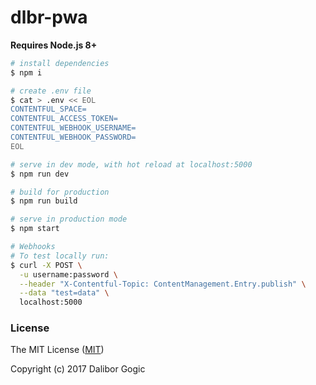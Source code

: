 # dlbr-pwa

**Requires Node.js 8+**

``` bash
# install dependencies
$ npm i

# create .env file
$ cat > .env << EOL
CONTENTFUL_SPACE=
CONTENTFUL_ACCESS_TOKEN=
CONTENTFUL_WEBHOOK_USERNAME=
CONTENTFUL_WEBHOOK_PASSWORD=
EOL

# serve in dev mode, with hot reload at localhost:5000
$ npm run dev

# build for production
$ npm run build

# serve in production mode
$ npm start

# Webhooks
# To test locally run:
$ curl -X POST \
  -u username:password \
  --header "X-Contentful-Topic: ContentManagement.Entry.publish" \
  --data "test=data" \
  localhost:5000
```

### License

The MIT License ([MIT](https://github.com/daliborgogic/dlbr-pwa/blob/master/LICENSE))

Copyright (c) 2017 Dalibor Gogic

